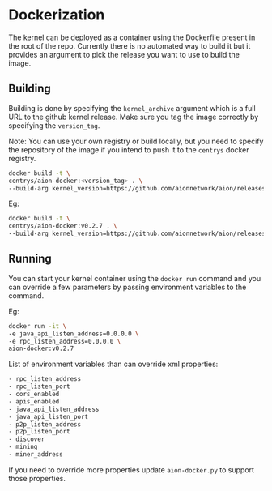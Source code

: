 # Dockerization

The kernel can be deployed as a container using the Dockerfile present in the root of the repo.
Currently there is no automated way to build it but it provides an argument to pick the release you want to use to build the image.

## Building

Building is done by specifying the `kernel_archive` argument which is a full URL to the github kernel release.
Make sure you tag the image correctly by specifying the `version_tag`.

Note: You can use your own registry or build locally, but you need to specify the repository of the image
if you intend to push it to the `centrys` docker registry.

```bash
docker build -t \
centrys/aion-docker:<version_tag> . \
--build-arg kernel_version=https://github.com/aionnetwork/aion/releases/download/<version>/<archive>
```

Eg:

```bash
docker build -t \
centrys/aion-docker:v0.2.7 . \
--build-arg kernel_version=https://github.com/aionnetwork/aion/releases/download/v0.2.7/aion-v0.2.7.1bbeec1-2018-05-24.tar.bz2
```

## Running

You can start your kernel container using the `docker run` command and you can override a few parameters by passing
environment variables to the command.

Eg:

```bash
docker run -it \
-e java_api_listen_address=0.0.0.0 \
-e rpc_listen_address=0.0.0.0 \
aion-docker:v0.2.7
```

List of environment variables than can override xml properties:

```bash
- rpc_listen_address
- rpc_listen_port
- cors_enabled
- apis_enabled
- java_api_listen_address
- java_api_listen_port
- p2p_listen_address
- p2p_listen_port
- discover
- mining
- miner_address
```

If you need to override more properties update `aion-docker.py` to support those properties.
